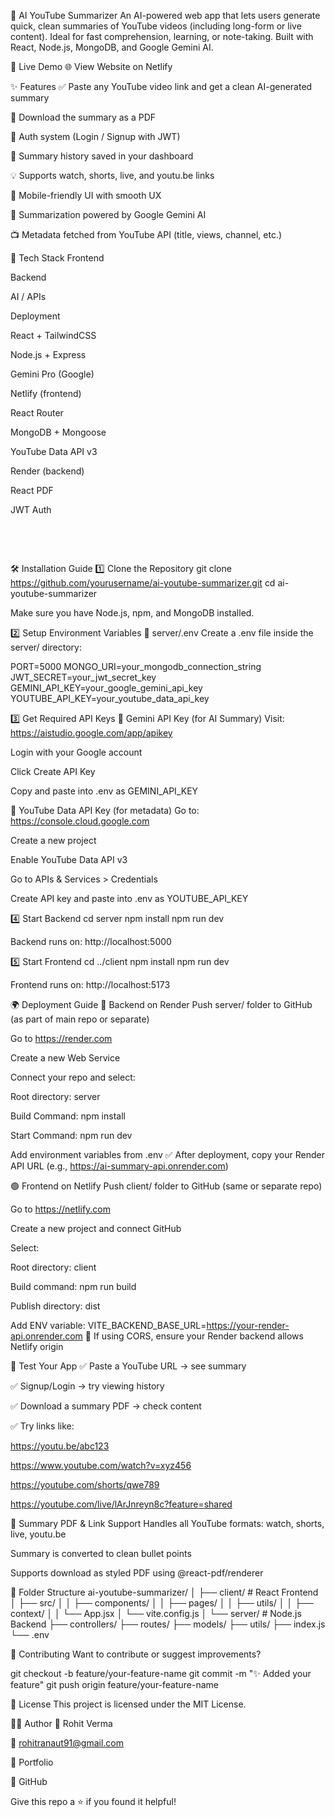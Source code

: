 🧠 AI YouTube Summarizer
An AI-powered web app that lets users generate quick, clean summaries of YouTube videos (including long-form or live content). Ideal for fast comprehension, learning, or note-taking. Built with React, Node.js, MongoDB, and Google Gemini AI.

🚀 Live Demo
🌐 View Website on Netlify

✨ Features
✅ Paste any YouTube video link and get a clean AI-generated summary

📄 Download the summary as a PDF

🔐 Auth system (Login / Signup with JWT)

📜 Summary history saved in your dashboard

💡 Supports watch, shorts, live, and youtu.be links

📱 Mobile-friendly UI with smooth UX

🧠 Summarization powered by Google Gemini AI

📺 Metadata fetched from YouTube API (title, views, channel, etc.)

🧰 Tech Stack
Frontend          

Backend            

AI / APIs            

Deployment        

React + TailwindCSS

Node.js + Express  

Gemini Pro (Google)  

Netlify (frontend)

React Router      

MongoDB + Mongoose

YouTube Data API v3  

Render (backend)  

React PDF        

JWT Auth          

                     

                 

🛠️ Installation Guide
1️⃣ Clone the Repository
git clone https://github.com/yourusername/ai-youtube-summarizer.git
cd ai-youtube-summarizer

Make sure you have Node.js, npm, and MongoDB installed.

2️⃣ Setup Environment Variables
📁 server/.env
Create a .env file inside the server/ directory:

PORT=5000
MONGO_URI=your_mongodb_connection_string
JWT_SECRET=your_jwt_secret_key
GEMINI_API_KEY=your_google_gemini_api_key
YOUTUBE_API_KEY=your_youtube_data_api_key

3️⃣ Get Required API Keys
🔑 Gemini API Key (for AI Summary)
Visit: https://aistudio.google.com/app/apikey

Login with your Google account

Click Create API Key

Copy and paste into .env as GEMINI_API_KEY

🔑 YouTube Data API Key (for metadata)
Go to: https://console.cloud.google.com

Create a new project

Enable YouTube Data API v3

Go to APIs & Services > Credentials

Create API key and paste into .env as YOUTUBE_API_KEY

4️⃣ Start Backend
cd server
npm install
npm run dev

Backend runs on: http://localhost:5000

5️⃣ Start Frontend
cd ../client
npm install
npm run dev

Frontend runs on: http://localhost:5173

🌍 Deployment Guide
🔷 Backend on Render
Push server/ folder to GitHub (as part of main repo or separate)

Go to https://render.com

Create a new Web Service

Connect your repo and select:

Root directory: server

Build Command: npm install

Start Command: npm run dev

Add environment variables from .env
✅ After deployment, copy your Render API URL (e.g., https://ai-summary-api.onrender.com)

🟢 Frontend on Netlify
Push client/ folder to GitHub (same or separate repo)

Go to https://netlify.com

Create a new project and connect GitHub

Select:

Root directory: client

Build command: npm run build

Publish directory: dist

Add ENV variable: VITE_BACKEND_BASE_URL=https://your-render-api.onrender.com
🔁 If using CORS, ensure your Render backend allows Netlify origin

🧪 Test Your App
✅ Paste a YouTube URL → see summary

✅ Signup/Login → try viewing history

✅ Download a summary PDF → check content

✅ Try links like:

https://youtu.be/abc123

https://www.youtube.com/watch?v=xyz456

https://youtube.com/shorts/qwe789

https://youtube.com/live/lArJnreyn8c?feature=shared

🧠 Summary PDF & Link Support
Handles all YouTube formats: watch, shorts, live, youtu.be

Summary is converted to clean bullet points

Supports download as styled PDF using @react-pdf/renderer

📁 Folder Structure
ai-youtube-summarizer/
│
├── client/           # React Frontend
│   ├── src/
│   │   ├── components/
│   │   ├── pages/
│   │   ├── utils/
│   │   ├── context/
│   │   └── App.jsx
│   └── vite.config.js
│
└── server/           # Node.js Backend
    ├── controllers/
    ├── routes/
    ├── models/
    ├── utils/
    ├── index.js
    └── .env

🤝 Contributing
Want to contribute or suggest improvements?

git checkout -b feature/your-feature-name
git commit -m "✨ Added your feature"
git push origin feature/your-feature-name

📄 License
This project is licensed under the MIT License.

🙋‍♂️ Author
👤 Rohit Verma

📧 rohitranaut91@gmail.com

🔗 Portfolio

🔗 GitHub

Give this repo a ⭐ if you found it helpful!